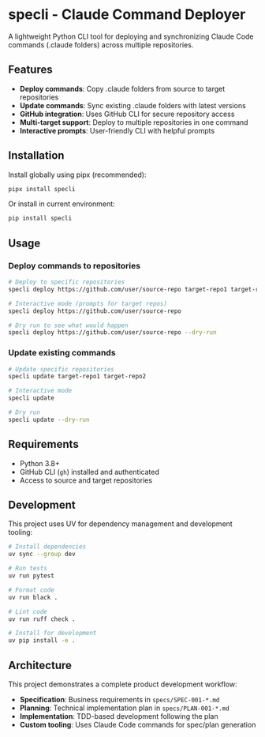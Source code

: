 # specli - Claude Command Deployer

A lightweight Python CLI tool for deploying and synchronizing Claude Code commands (.claude folders) across multiple repositories.

## Features

- **Deploy commands**: Copy .claude folders from source to target repositories
- **Update commands**: Sync existing .claude folders with latest versions
- **GitHub integration**: Uses GitHub CLI for secure repository access
- **Multi-target support**: Deploy to multiple repositories in one command
- **Interactive prompts**: User-friendly CLI with helpful prompts

## Installation

Install globally using pipx (recommended):

```bash
pipx install specli
```

Or install in current environment:

```bash
pip install specli
```

## Usage

### Deploy commands to repositories
```bash
# Deploy to specific repositories
specli deploy https://github.com/user/source-repo target-repo1 target-repo2

# Interactive mode (prompts for target repos)
specli deploy https://github.com/user/source-repo

# Dry run to see what would happen
specli deploy https://github.com/user/source-repo --dry-run
```

### Update existing commands
```bash
# Update specific repositories
specli update target-repo1 target-repo2

# Interactive mode
specli update

# Dry run
specli update --dry-run
```

## Requirements

- Python 3.8+
- GitHub CLI (`gh`) installed and authenticated
- Access to source and target repositories

## Development

This project uses UV for dependency management and development tooling:

```bash
# Install dependencies
uv sync --group dev

# Run tests
uv run pytest

# Format code
uv run black .

# Lint code
uv run ruff check .

# Install for development
uv pip install -e .
```

## Architecture

This project demonstrates a complete product development workflow:

- **Specification**: Business requirements in `specs/SPEC-001-*.md`
- **Planning**: Technical implementation plan in `specs/PLAN-001-*.md`
- **Implementation**: TDD-based development following the plan
- **Custom tooling**: Uses Claude Code commands for spec/plan generation